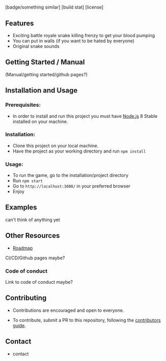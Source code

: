 # <SNAKE NAME HERE>
[badge/something similar]
[build stat]
[license]  

## Features

* Exciting battle royale snake killing frenzy to get your blood pumping
* You can put in walls (if you want to be hated by everyone)
* Original snake sounds 

## Getting Started / Manual

(Manual/getting started/github pages?)

## Installation and Usage

### Prerequisites:

* In order to install and run this project you must have [Node.js](http://nodejs.org) 8 Stable installed on your machine.

### Installation:
* Clone this project on your local machine.
* Have the project as your working directory and run `npm install`

### Usage:
* To run the game, go to the installation/project directory
* Run `npm start`
* Go to `http://localhost:3000/` in your preferred browser
* Enjoy

## Examples

can't think of anything yet

## Other Resources

* [Roadmap](/ROADMAP.md)

CI/CD/Github pages maybe?

### Code of conduct

Link to code of conduct maybe?

## Contributing

* Contributions are encouraged and open to everyone.

* To contribute, submit a PR to this repository, following the [contributors guide](CONTRIBUTING.md).

## Contact
* contact
